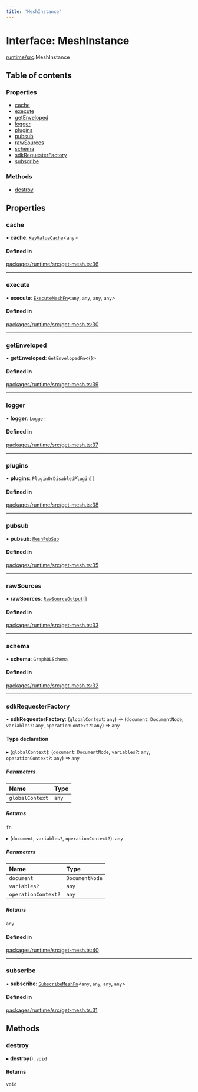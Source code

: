 ```yaml
---
title: 'MeshInstance'
---
```


# Interface: MeshInstance

[runtime/src](../modules/runtime_src).MeshInstance

## Table of contents

### Properties

- [cache](runtime_src.MeshInstance#cache)
- [execute](runtime_src.MeshInstance#execute)
- [getEnveloped](runtime_src.MeshInstance#getenveloped)
- [logger](runtime_src.MeshInstance#logger)
- [plugins](runtime_src.MeshInstance#plugins)
- [pubsub](runtime_src.MeshInstance#pubsub)
- [rawSources](runtime_src.MeshInstance#rawsources)
- [schema](runtime_src.MeshInstance#schema)
- [sdkRequesterFactory](runtime_src.MeshInstance#sdkrequesterfactory)
- [subscribe](runtime_src.MeshInstance#subscribe)

### Methods

- [destroy](runtime_src.MeshInstance#destroy)

## Properties

### cache

• **cache**: [`KeyValueCache`](types_src.KeyValueCache)<`any`\>

#### Defined in

[packages/runtime/src/get-mesh.ts:36](https://github.com/Urigo/graphql-mesh/blob/master/packages/runtime/src/get-mesh.ts#L36)

___

### execute

• **execute**: [`ExecuteMeshFn`](../modules/runtime_src#executemeshfn)<`any`, `any`, `any`, `any`\>

#### Defined in

[packages/runtime/src/get-mesh.ts:30](https://github.com/Urigo/graphql-mesh/blob/master/packages/runtime/src/get-mesh.ts#L30)

___

### getEnveloped

• **getEnveloped**: `GetEnvelopedFn`<{}\>

#### Defined in

[packages/runtime/src/get-mesh.ts:39](https://github.com/Urigo/graphql-mesh/blob/master/packages/runtime/src/get-mesh.ts#L39)

___

### logger

• **logger**: [`Logger`](../modules/types_src#logger)

#### Defined in

[packages/runtime/src/get-mesh.ts:37](https://github.com/Urigo/graphql-mesh/blob/master/packages/runtime/src/get-mesh.ts#L37)

___

### plugins

• **plugins**: `PluginOrDisabledPlugin`[]

#### Defined in

[packages/runtime/src/get-mesh.ts:38](https://github.com/Urigo/graphql-mesh/blob/master/packages/runtime/src/get-mesh.ts#L38)

___

### pubsub

• **pubsub**: [`MeshPubSub`](types_src.MeshPubSub)

#### Defined in

[packages/runtime/src/get-mesh.ts:35](https://github.com/Urigo/graphql-mesh/blob/master/packages/runtime/src/get-mesh.ts#L35)

___

### rawSources

• **rawSources**: [`RawSourceOutput`](../modules/types_src#rawsourceoutput)[]

#### Defined in

[packages/runtime/src/get-mesh.ts:33](https://github.com/Urigo/graphql-mesh/blob/master/packages/runtime/src/get-mesh.ts#L33)

___

### schema

• **schema**: `GraphQLSchema`

#### Defined in

[packages/runtime/src/get-mesh.ts:32](https://github.com/Urigo/graphql-mesh/blob/master/packages/runtime/src/get-mesh.ts#L32)

___

### sdkRequesterFactory

• **sdkRequesterFactory**: (`globalContext`: `any`) => (`document`: `DocumentNode`, `variables?`: `any`, `operationContext?`: `any`) => `any`

#### Type declaration

▸ (`globalContext`): (`document`: `DocumentNode`, `variables?`: `any`, `operationContext?`: `any`) => `any`

##### Parameters

| Name | Type |
| :------ | :------ |
| `globalContext` | `any` |

##### Returns

`fn`

▸ (`document`, `variables?`, `operationContext?`): `any`

##### Parameters

| Name | Type |
| :------ | :------ |
| `document` | `DocumentNode` |
| `variables?` | `any` |
| `operationContext?` | `any` |

##### Returns

`any`

#### Defined in

[packages/runtime/src/get-mesh.ts:40](https://github.com/Urigo/graphql-mesh/blob/master/packages/runtime/src/get-mesh.ts#L40)

___

### subscribe

• **subscribe**: [`SubscribeMeshFn`](../modules/runtime_src#subscribemeshfn)<`any`, `any`, `any`, `any`\>

#### Defined in

[packages/runtime/src/get-mesh.ts:31](https://github.com/Urigo/graphql-mesh/blob/master/packages/runtime/src/get-mesh.ts#L31)

## Methods

### destroy

▸ **destroy**(): `void`

#### Returns

`void`

